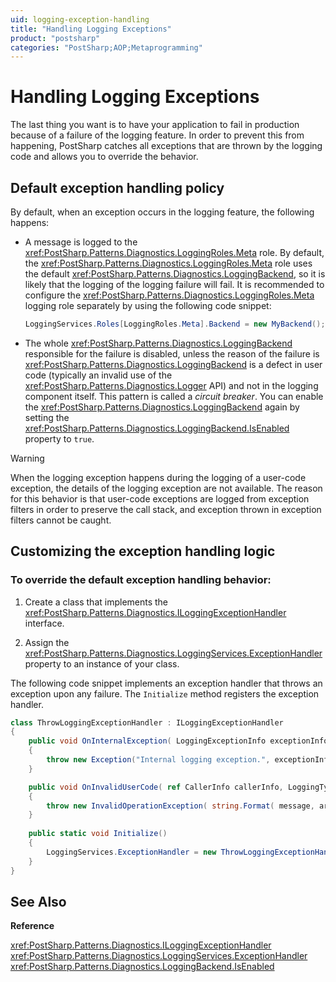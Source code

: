 ```yaml
---
uid: logging-exception-handling
title: "Handling Logging Exceptions"
product: "postsharp"
categories: "PostSharp;AOP;Metaprogramming"
---
```

# Handling Logging Exceptions

The last thing you want is to have your application to fail in production because of a failure of the logging feature. In order to prevent this from happening, PostSharp catches all exceptions that are thrown by the logging code and allows you to override the behavior.


## Default exception handling policy

By default, when an exception occurs in the logging feature, the following happens:

* A message is logged to the <xref:PostSharp.Patterns.Diagnostics.LoggingRoles.Meta> role. By default, the <xref:PostSharp.Patterns.Diagnostics.LoggingRoles.Meta> role uses the default <xref:PostSharp.Patterns.Diagnostics.LoggingBackend>, so it is likely that the logging of the logging failure will fail. It is recommended to configure the <xref:PostSharp.Patterns.Diagnostics.LoggingRoles.Meta> logging role separately by using the following code snippet: 
    ```csharp
    LoggingServices.Roles[LoggingRoles.Meta].Backend = new MyBackend();
    ```


* The whole <xref:PostSharp.Patterns.Diagnostics.LoggingBackend> responsible for the failure is disabled, unless the reason of the failure is <xref:PostSharp.Patterns.Diagnostics.LoggingBackend> is a defect in user code (typically an invalid use of the <xref:PostSharp.Patterns.Diagnostics.Logger> API) and not in the logging component itself. This pattern is called a *circuit breaker*. You can enable the <xref:PostSharp.Patterns.Diagnostics.LoggingBackend> again by setting the <xref:PostSharp.Patterns.Diagnostics.LoggingBackend.IsEnabled> property to `true`. 

> [!WARNING]
> When the logging exception happens during the logging of a user-code exception, the details of the logging exception are not available. The reason for this behavior is that user-code exceptions are logged from exception filters in order to preserve the call stack, and exception thrown in exception filters cannot be caught.


## Customizing the exception handling logic


### To override the default exception handling behavior:

1. Create a class that implements the <xref:PostSharp.Patterns.Diagnostics.ILoggingExceptionHandler> interface. 


2. Assign the <xref:PostSharp.Patterns.Diagnostics.LoggingServices.ExceptionHandler> property to an instance of your class. 


The following code snippet implements an exception handler that throws an exception upon any failure. The `Initialize` method registers the exception handler. 

```csharp
class ThrowLoggingExceptionHandler : ILoggingExceptionHandler
{
    public void OnInternalException( LoggingExceptionInfo exceptionInfo )
    {
        throw new Exception("Internal logging exception.", exceptionInfo.Exception);
    }

    public void OnInvalidUserCode( ref CallerInfo callerInfo, LoggingTypeSource source, string message, params object[] args )
    {
        throw new InvalidOperationException( string.Format( message, args ) );
    }
    
    public static void Initialize()
    {
        LoggingServices.ExceptionHandler = new ThrowLoggingExceptionHandler();
    }
}
```

## See Also

**Reference**

<xref:PostSharp.Patterns.Diagnostics.ILoggingExceptionHandler>
<br><xref:PostSharp.Patterns.Diagnostics.LoggingServices.ExceptionHandler>
<br><xref:PostSharp.Patterns.Diagnostics.LoggingBackend.IsEnabled>
<br>